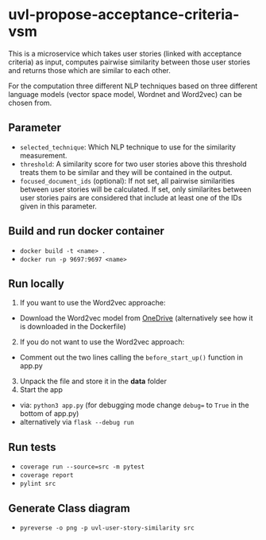 # uvl-propose-acceptance-criteria-vsm

This is a microservice which takes user stories (linked with acceptance criteria) as input, computes pairwise similarity between those user stories and returns those which are similar to each other.

For the computation three different NLP techniques based on three different language models (vector space model, Wordnet and Word2vec) can be chosen from.

## Parameter

- `selected_technique`: Which NLP technique to use for the similarity measurement.
- `threshold`: A similarity score for two user stories above this threshold treats them to be similar and they will be contained in the output. 
- `focused_document_ids` (optional): If not set, all pairwise similarities between user stories will be calculated. If set, only similarites between user stories pairs are considered that include at least one of the IDs given in this parameter.

## Build and run docker container

- `docker build -t <name> .`
- `docker run -p 9697:9697 <name>`

## Run locally

1. If you want to use the Word2vec approache:
  - Download the Word2vec model from [OneDrive](https://drive.google.com/file/d/1hlGZrC5IMJjiYPvTxgHnG85R0XK0wA_i/view?usp=sharing) (alternatively see how it is downloaded in the Dockerfile)
2. If you do not want to use the Word2vec approach:
  - Comment out the two lines calling the `before_start_up()` function in app.py
3. Unpack the file and store it in the __data__ folder
4. Start the app 
  - via: `python3 app.py` (for debugging mode change `debug=` to `True` in the bottom of app.py)
  - alternatively via `flask --debug run`

## Run tests

- `coverage run --source=src -m pytest`
- `coverage report`
- `pylint src`

## Generate Class diagram

- `pyreverse -o png -p uvl-user-story-similarity src`